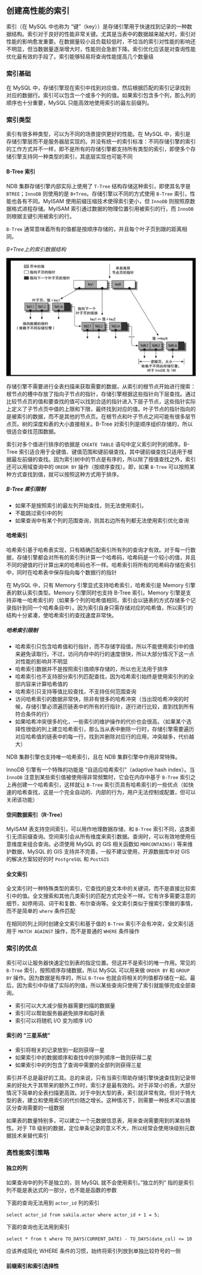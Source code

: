 ## 创建高性能的索引

索引（在 MySQL 中也称为 “键”（key））是存储引擎用于快速找到记录的一种数据结构。索引对于良好的性能非常关键。尤其是当表中的数据越来越大时，索引对性能的影响愈发重要。在数据量较小且负载较低时，不恰当的索引对性能的影响还不明显，但当数据量逐渐增大时，性能则会急剧下降。索引优化应该是对查询性能优化最有效的手段了。索引能够轻易将查询性能提高几个数量级

### 索引基础

在 MySQL 中，存储引擎现在索引中找到对应值，然后根据匹配的索引记录找到对应的数据行。索引可以包含一个或多个列的值。如果索引包含多个列，那么列的顺序也十分重要，MySQL 只能高效地使用索引的最左前缀列。

### 索引类型

索引有很多种类型，可以为不同的场景提供更好的性能。在 MySQL 中，索引是存储引擎层而不是服务器层实现的。并没有统一的索引标准：不同存储引擎的索引的工作方式并不一样，即不是所有的存储引擎都支持所有类型的索引，即使多个存储引擎支持同一种类型的索引，其底层实现也可能不同

#### B-Tree 索引

NDB 集群存储引擎内部实际上使用了 `T-Tree` 结构存储这种索引，即使其名字是 `BTREE`；`InnoDB` 则使用的是 `B+Tree`。存储引擎以不同的方式使用 `B-Tree` 索引，性能也各有不同。MyISAM 使用前缀压缩技术使得索引更小，但 `InnoDB` 则按照原数据格式进程存储。MyISAM 索引通过数据的物理位置引用被索引的行，而 `InnoDB` 则根据主键引用被索引的行。

`B-Tree` 通常意味着所有的值都是按顺序存储的，并且每个叶子页到跟的距离相同。

*B+Tree上的索引数据结构*

![](./Images/B+Tree上的索引数据结构.png)

存储引擎不需要进行全表扫描来获取需要的数据，从索引的根节点开始进行搜索：根节点的槽中存放了指向子节点的指针，存储引擎根据这些指针向下层查找。通过比较节点页的值和要查找的值可以找到合适的指针进入下层子节点，这些指针实际上定义了子节点页中值的上限和下限，最终找到对应的值。叶子节点的指针指向的是被索引的数据，而不是其他的节点页。在根节点和叶子节点之间可能有很多层节点页。树的深度和表的大小直接相关。B-Tree 对索引列是顺序组织存储的，所以很适合查找范围数据。

索引对多个值进行排序的依据是 `CREATE TABLE` 语句中定义索引时列的顺序。B-Tree 索引适合用于全键值、键值范围和键前缀查找，其中键前缀查找只适用于根据最左前缀的查找。因为索引树中的节点是有序的，所以除了按值查找之外，索引还可以用域查询中的 `OREDR BY` 操作（按顺序查找）。即，如果 `B-Tree` 可以按照某种方式查找到值，就可以按照这种方式用于排序。

##### B-Tree 索引限制

* 如果不是按照索引的最左列开始查找，则无法使用索引。
* 不能跳过索引中的列
* 如果查询中有某个列的范围查询，则其右边所有列都无法使用索引优化查询

#### 哈希索引

哈希索引基于哈希表实现，只有精确匹配索引所有列的查询才有效。对于每一行数据，存储引擎都会对所有的索引列计算一个哈希码，哈希码是一个较小的值，并且不同的键值的行计算出来的哈希码也不一样。哈希索引将所有的哈希码存储在索引中，同时在哈希表中保存指向每个数据行的指针

在 MySQL 中，只有 Memory 引擎显式支持哈希索引，哈希索引是 Memory 引擎表的默认索引类型。Memory 引擎同时也支持 B-Tree 索引。Memory 引擎是支持非唯一哈希索引的（如果多个列的哈希值相同，索引会以链表的方式存储多个记录指针到同一个哈希条目中）。因为索引自身只需存储对应的哈希值，所以索引的结构十分紧凑，使哈希索引的查找速度非常快。

##### 哈希索引限制

* 哈希索引只包含哈希值和行指针，而不存储字段值，所以不能使用索引中的值来避免读取行。不过，访问内存中的行的速度很快，所以大部分情况下这一点对性能的影响并不明显
* 哈希索引数据并不是按照索引值顺序存储的，所以也无法用于排序
* 哈希索引也不支持部分索引列匹配查找，因为哈希索引始终是使用索引列的全部内容来计算哈希值的
* 哈希索引只支持等值比较查找，不支持任何范围查询
* 访问哈希索引的数据非常快，除非有很多的哈希冲突（当出现哈希冲突的时候，存储引擎必须遍历链表中的所有的行指针，逐行进行比较，直到找到所有符合条件的行）
* 如果哈希冲突很多的化，一些索引的维护操作的代价也会很高。（如果某个选择性很低的列上建立哈希索引，那么当从表中删除一行时，存储引擎需要遍历对应哈希值的链表中的每一行，找到并删除对应行的应用，冲突越多，代价越大）

NDB 集群引擎也支持唯一哈希索引，且在 NDB 集群引擎中作用非常特殊。

InnoDB 引擎有一个特殊的功能是 “自适应哈希索引”（adaptive hash index）。当 `InnoDB` 注意到某些索引值被使用得非常频繁时，它会在内存中基于 `B-Tree` 索引之上再创建一个哈希索引，这样就让 `B-Tree` 索引页具有哈希索引的一些优点（如快速的哈希查找，这是一个完全自动的、内部的行为，用户无法控制或配置，但可以关闭该功能）

#### 空间数据索引（R-Tree）

MyISAM 表支持空间索引，可以用作地理数据存储，和 `B-Tree` 索引不同，这类索引无须前缀查询。空间索引会从所有维度来索引数据。查询时，可以有效地使用任意维度来组合查询。必须使用 MySQL 的 GIS 相关函数如 `MBRCONTAINS()` 等来维护数据，MySQL 的 GIS 支持并不完善，一般不建议使用，开源数据库中对 GIS 的解决方案较好的时 `PostgreSQL` 和 `PostGIS`

#### 全文索引

全文索引时一种特殊类型的索引，它查找的是文本中的关键词，而不是直接比较索引中的值。全文搜索和其他几类索引的匹配方式完全不一样。它有许多需要注意的细节，如停用词、词干和复数、布尔查询等。全文索引类似于搜索引擎做的事情，而不是简单的 `where` 条件匹配

在相同的列上同时创建全文索引和基于值的 `B-Tree` 索引不会有冲突，全文索引适用于 `MATCH AGAINST` 操作，而不是普通的 `WHERE` 条件操作

### 索引的优点

索引可以让服务器快速定位到表的指定位置。但这并不是索引的唯一作用。常见的 `B-Tree` 索引，按照顺序存储数据，所以 MySQL 可以用来做 `ORDER BY` 和 `GROUP BY` 操作。因为数据是有序的，所以 `B-Tree` 也就会将相关的列值都存储在一起。最后，因为索引中存储了实际的列值，所以某些查询只使用了索引就能够完成全部查询。

* 索引可以大大减少服务器需要扫描的数据量
* 索引可以帮助服务器避免排序和临时表
* 索引可以将随机 I/O 变为顺序 I/O

#### 索引的 “三星系统”

* 索引将相关的记录放到一起则获得一星
* 如果索引中的数据顺序和查找中的排列顺序一致则获得二星
* 如果索引中的列包含了查询中需要的全部列则获得三星

索引并不总是最好的工具。总的来说，只有当索引帮助存储引擎快速查找到记录带来的好处大于其带来的额外工作时，索引才是最有效的。对于非常小的表，大部分情况下简单的全表扫描更高效。对于中到大型的表，索引就非常有效。但对于特大型的表，建立和使用索引的代价随之增长。这种情况下，则需要一种技术可以直接区分查询需要的一组数据

如果表的数量特别多，可以建立一个元数据信息表，用来查询需要用到的某些特性。对于 TB 级别的数据，定位单条记录的意义不大，所以经常会使用块级别元数据技术来替代索引

### 高性能索引策略

#### 独立的列

如果查询中的列不是独立的，则 MySQL 就不会使用索引。”独立的列“ 指的是索引列不能是表达式的一部分，也不能是函数的参数

下面的查询无法用到 `actor_id` 列的索引

```mysql
select actor_id from sakila.actor where actor_id + 1 = 5;
```

下面的查询也无法用到索引

```mysql
select * from t where TO_DAYS(CURRENT_DATE) - TO_DAYS(date_col) <= 10
```

应该养成简化 WHERE 条件的习惯，始终将索引列放到单独比较符号的一侧

#### 前缀索引和索引选择性

